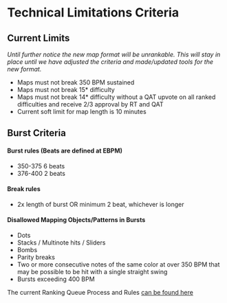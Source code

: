 # Technical Limitations Criteria

## Current Limits

*Until further notice the new map format will be unrankable. This will stay in place until we have adjusted the criteria and made/updated tools for the new format.*
- Maps must not break 350 BPM sustained
- Maps must not break 15* difficulty
- Maps must not break 14* difficulty without a QAT upvote on all ranked difficulties and receive 2/3 approval by RT and QAT
- Current soft limit for map length is 10 minutes





## Burst Criteria

#### Burst rules (Beats are defined at EBPM)
- 350-375 6 beats
- 376-400 2 beats

#### Break rules
- 2x length of burst OR minimum 2 beat, whichever is longer

#### Disallowed Mapping Objects/Patterns in Bursts
- Dots
- Stacks / Multinote hits / Sliders
- Bombs
- Parity breaks
- Two or more consecutive notes of the same color at over 350 BPM that may be possible to be hit with a single straight swing
- Bursts exceeding 400 BPM

The current Ranking Queue Process and Rules [can be found here](/ranking/ranking-queue-rules)
